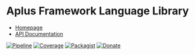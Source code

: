 # Aplus Framework Language Library

- [Homepage](https://aplus-framework.com/docs/language)
- [API Documentation](https://aplus-framework.gitlab.io/libraries/language/docs/)

[![Pipeline](https://gitlab.com/aplus-framework/libraries/language/badges/master/pipeline.svg)](https://gitlab.com/aplus-framework/libraries/language/-/pipelines?scope=branches)
[![Coverage](https://gitlab.com/aplus-framework/libraries/language/badges/master/coverage.svg?job=test:php)](https://aplus-framework.gitlab.io/libraries/language/coverage/)
[![Packagist](https://img.shields.io/packagist/v/aplus/language)](https://packagist.org/packages/aplus/language)
[![Donate](https://img.shields.io/badge/open%20source-donate-orange)](https://www.paypal.com/donate/?hosted_button_id=NGBNW5PY4VSJ4)
